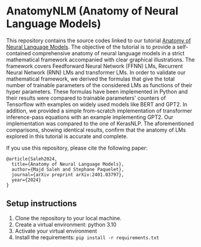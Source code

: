 # AnatomyNLM (Anatomy of Neural Language Models)
This repository contains the source codes linked to our tutorial [Anatomy of Neural Language Models](https://arxiv.org/abs/2401.03797).
The objective of the tutorial is to provide a self-contained comprehensive anatomy of neural language models in a strict mathematical framework accompanied with clear graphical illustrations. The framework covers Feedforward Neural Network (FFNN) LMs, Recurrent Neural Network (RNN) LMs and transformer LMs.
In order to validate our mathematical framework, we derived the formulas that give the total number of trainable parameters of the considered LMs as functions of their hyper parameters. These formulas have been implemented in Python and their results were compared to trainable parameters' counters of Tensorflow with examples on widely used models like BERT and GPT2. In addition, we provided a simple from-scratch implementation of transformer inference-pass equations with an example implementing GPT2. Our implementation was compared to the one of KerasNLP. The aforementioned comparisons, showing identical results, confirm that the anatomy of LMs explored in this tutorial is accurate and complete.

If you use this repository, please cite the following paper:
```
@article{Saleh2024,
  title={Anatomy of Neural Language Models},
  author={Majd Saleh and Stephane Paquelet},
  journal={arXiv preprint arXiv:2401.03797},
  year={2024}
}
```

## Setup instructions

1.	Clone the repository to your local machine.
2.	Create a virtual environment: python 3.10
3.	Activate your virtual environment
4.	Install the requirements: ``pip install -r requirements.txt``